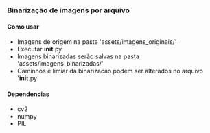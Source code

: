 ### Binarização de imagens por arquivo

#### Como usar
* Imagens de origem na pasta 'assets/imagens_originais/'
* Executar __init__.py
* Imagens binarizadas serão salvas na pasta 'assets/imagens_binarizadas/'
* Caminhos e limiar da binarizacao podem ser alterados no arquivo '__init__.py'

#### Dependencias
* cv2
* numpy
* PIL
